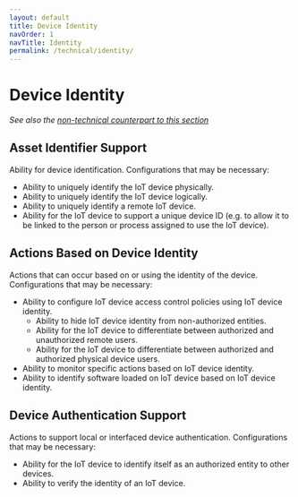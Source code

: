 ```yaml
---
layout: default
title: Device Identity
navOrder: 1
navTitle: Identity
permalink: /technical/identity/
---
```


# Device Identity

_See also the [non-technical counterpart to this section](../_8259-Control/identity.md)_

## Asset Identifier Support

Ability for device identification. Configurations that may be necessary: 
- Ability to uniquely identify the IoT device physically.
- Ability to uniquely identify the IoT device logically.
- Ability to uniquely identify a remote IoT device.
- Ability for the IoT device to support a unique device ID (e.g. to allow it to be linked to the person or process assigned to use the IoT device).

## Actions Based on Device Identity

Actions that can occur based on or using the identity of the device. Configurations that may be necessary:  
- Ability to configure IoT device access control policies using IoT device identity.
  - Ability to hide IoT device identity from non-authorized entities.
  - Ability for the IoT device to differentiate between authorized and unauthorized remote users.
  - Ability for the IoT device to differentiate between authorized and authorized physical device users.
- Ability to monitor specific actions based on IoT device identity.
- Ability to identify software loaded on IoT device based on IoT device identity.

## Device Authentication Support

Actions to support local or interfaced device authentication. Configurations that may be necessary:
- Ability for the IoT device to identify itself as an authorized entity to other devices.
- Ability to verify the identity of an IoT device.

